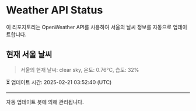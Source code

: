
# Weather API Status

이 리포지토리는 OpenWeather API를 사용하여 서울의 날씨 정보를 자동으로 업데이트합니다.

## 현재 서울 날씨
> 서울의 현재 날씨: clear sky, 온도: 0.76°C, 습도: 32%

⏳ 업데이트 시간: 2025-02-21 03:52:40 (UTC)

---
자동 업데이트 봇에 의해 관리됩니다.
